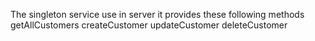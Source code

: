 The singleton service use in server it provides these following methods
getAllCustomers
createCustomer
updateCustomer
deleteCustomer